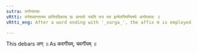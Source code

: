 ```yaml
---
sutra: वर्गान्ताच्च
vRtti: वर्गशब्दान्ताच्च प्रातिपदिकाच् छः प्रत्ययो भवति तत्र भव इत्येतस्मिन्विषये अणोपवादः ॥
vRtti_eng: After a word ending with '_varga_', the affix छ is employed in the sense of 'what occurs there'.

---
```

This debars अण् ॥ As कवर्गीयम्, चवर्गीयम् ॥